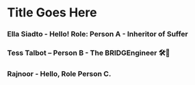 # Title Goes Here

### Ella Siadto - Hello! Role: Person A - Inheritor of Suffer  
### Tess Talbot – Person B - The BRIDGEngineer 🛠️🚧
### Rajnoor - Hello, Role Person C. 
